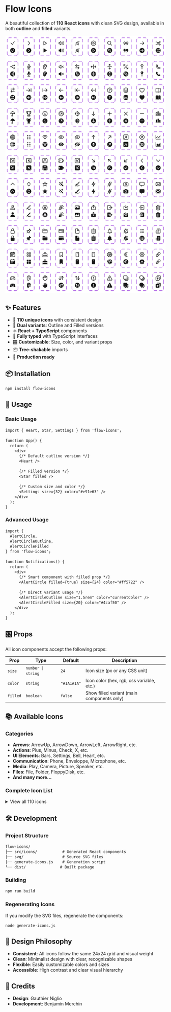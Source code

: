 # Flow Icons

A beautiful collection of **110 React icons** with clean SVG design, available in both **outline** and **filled** variants.

![Flow Icons Preview](./icon-preview.png)

## ✨ Features

- 🎨 **110 unique icons** with consistent design
- 🔄 **Dual variants**: Outline and Filled versions
- ⚛️ **React + TypeScript** components
- 🎯 **Fully typed** with TypeScript interfaces
- 🎛️ **Customizable**: Size, color, and variant props
- 📦 **Tree-shakable** imports
- 🚀 **Production ready**

## 📦 Installation

```bash
npm install flow-icons
```

## 🚀 Usage

### Basic Usage

```tsx
import { Heart, Star, Settings } from 'flow-icons';

function App() {
  return (
    <div>
      {/* Default outline version */}
      <Heart />
      
      {/* Filled version */}
      <Star filled />
      
      {/* Custom size and color */}
      <Settings size={32} color="#e91e63" />
    </div>
  );
}
```

### Advanced Usage

```tsx
import { 
  AlertCircle, 
  AlertCircleOutline, 
  AlertCircleFilled 
} from 'flow-icons';

function Notifications() {
  return (
    <div>
      {/* Smart component with filled prop */}
      <AlertCircle filled={true} size={24} color="#ff5722" />
      
      {/* Direct variant usage */}
      <AlertCircleOutline size="1.5rem" color="currentColor" />
      <AlertCircleFilled size={20} color="#4caf50" />
    </div>
  );
}
```

## 🎛️ Props

All icon components accept the following props:

| Prop | Type | Default | Description |
|------|------|---------|-------------|
| `size` | `number \| string` | `24` | Icon size (px or any CSS unit) |
| `color` | `string` | `"#1A1A1A"` | Icon color (hex, rgb, css variable, etc.) |
| `filled` | `boolean` | `false` | Show filled variant (main components only) |

## 📚 Available Icons

### Categories

- **Arrows**: ArrowUp, ArrowDown, ArrowLeft, ArrowRight, etc.
- **Actions**: Plus, Minus, Check, X, etc.
- **UI Elements**: Bars, Settings, Bell, Heart, etc.
- **Communication**: Phone, Enveloppe, Microphone, etc.
- **Media**: Play, Camera, Picture, Speaker, etc.
- **Files**: File, Folder, FloppyDisk, etc.
- **And many more...**

### Complete Icon List

<details>
<summary>View all 110 icons</summary>

- AlertCircle, AlertTriangle
- Android, ArrowBottomTop, ArrowDown, ArrowDownLeft, ArrowDownRight
- ArrowLeft, ArrowLeftRight, ArrowLineLeft, ArrowLineRight, ArrowRight
- ArrowRightLeft, ArrowSplitDiagonal, ArrowSplitHorizontal, ArrowSplitVertical
- ArrowTopBottom, ArrowUp, ArrowUpLeft, ArrowUpRight, Bars, Bell
- BellSlash, Bolt, BoltSlash, Book, Bookmark, Brush, Bubble
- Cake, Calendar, Camera, Chart, Check, ChevronDown, ChevronLeft
- ChevronRight, ChevronUp, ChevronUpDown, CircleArrowUpRight, Clipboard
- CreditCard, Crosshair, DataBase, DotsSixVertical, Ear, EarOff
- Enveloppe, Euro, Eye, EyeSlash, File, FloppyDisk, Folder
- GameController, Gauge, Globe, Hand, Heart, Information, Invoice
- Iphone, LineArrowLeft, LineArrowRight, Link, ListItem, Lock
- MagicWand, MagnifyingGlass, MapPin, Microphone, Minus, Pencil
- PencilVertical, Person, Phone, Picture, Pin, Play, PlayCircle
- Plus, Popper, PuzzlePiece, QuestionMark, Quote, Separate
- Settings, Shuffle, SpeakerOff, SpeakerOn, SpeakerSlash
- SquareArrowDown, SquareArrowDownLeft, SquareArrowDownRight
- SquareArrowIn, SquareArrowOut, SquareArrowUp, SquareArrowUpLeft
- SquareArrowUpRight, SquareSquarePlus, Squares, Star, SubtractCircle
- SubtractSquare, Trash, Trophy, Umbrella, VoleyBall, Wifi, X

</details>

## 🛠️ Development

### Project Structure

```
flow-icons/
├── src/icons/           # Generated React components
├── svg/                 # Source SVG files
├── generate-icons.js    # Generation script
└── dist/               # Built package
```

### Building

```bash
npm run build
```

### Regenerating Icons

If you modify the SVG files, regenerate the components:

```bash
node generate-icons.js
```

## 🎨 Design Philosophy

- **Consistent**: All icons follow the same 24x24 grid and visual weight
- **Clean**: Minimalist design with clear, recognizable shapes
- **Flexible**: Easily customizable colors and sizes
- **Accessible**: High contrast and clear visual hierarchy

## 👥 Credits

- **Design**: Gauthier Niglio
- **Development**: Benjamin Merchin